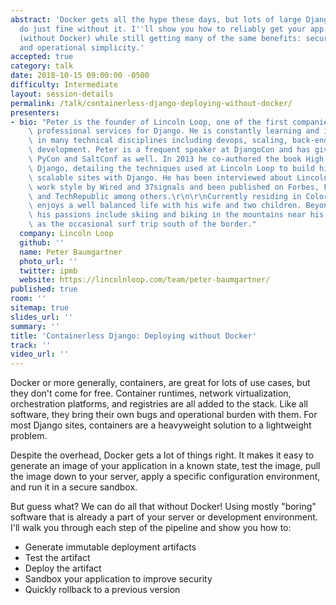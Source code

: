 ```yaml
---
abstract: 'Docker gets all the hype these days, but lots of large Django deployments
  do just fine without it. I''ll show you how to reliably get your app to production
  (without Docker) while still getting many of the same benefits: security, repeatability,
  and operational simplicity.'
accepted: true
category: talk
date: 2018-10-15 09:00:00 -0500
difficulty: Intermediate
layout: session-details
permalink: /talk/containerless-django-deploying-without-docker/
presenters:
- bio: "Peter is the founder of Lincoln Loop, one of the first companies to provide\
    \ professional services for Django. He is constantly learning and is well-versed\
    \ in many technical disciplines including devops, scaling, back-end, and front-end\
    \ development. Peter is a frequent speaker at DjangoCon and has given talks at\
    \ PyCon and SaltConf as well. In 2013 he co-authored the book High Performance\
    \ Django, detailing the techniques used at Lincoln Loop to build high-traffic,\
    \ scalable sites with Django. He has been interviewed about Lincoln Loop's remote\
    \ work style by Wired and 37signals and been published on Forbes, FastCompany\
    \ and TechRepublic among others.\r\n\r\nCurrently residing in Colorado, Peter\
    \ enjoys a well balanced life with his wife and two children. Beyond technology,\
    \ his passions include skiing and biking in the mountains near his home as well\
    \ as the occasional surf trip south of the border."
  company: Lincoln Loop
  github: ''
  name: Peter Baumgartner
  photo_url: ''
  twitter: ipmb
  website: https://lincolnloop.com/team/peter-baumgartner/
published: true
room: ''
sitemap: true
slides_url: ''
summary: ''
title: 'Containerless Django: Deploying without Docker'
track: ''
video_url: ''
---
```


Docker or more generally, containers, are great for lots of use cases, but they don't come for free. Container runtimes, network virtualization, orchestration platforms, and registries are all added to the stack. Like all software, they bring their own bugs and operational burden with them. For most Django sites, containers are a heavyweight solution to a lightweight problem.

Despite the overhead, Docker gets a lot of things right. It makes it easy to generate an image of your application in a known state, test the image, pull the image down to your server, apply a specific configuration environment, and run it in a secure sandbox.

But guess what? We can do all that without Docker! Using mostly "boring" software that is already a part of your server or development environment. I'll walk you through each step of the pipeline and show you how to:

* Generate immutable deployment artifacts
* Test the artifact
* Deploy the artifact
* Sandbox your application to improve security
* Quickly rollback to a previous version
